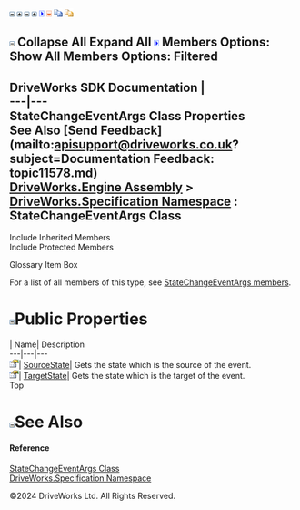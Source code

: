 ![](dotnetimages/collapse.gif) ![](dotnetimages/expand.gif) ![](dotnetimages/collapse.gif) ![](dotnetimages/expand.gif) ![](dotnetimages/drpdown.gif) ![](dotnetimages/drpdown_orange.gif) ![](dotnetimages/copycode.gif) ![](dotnetimages/copycodeHighlight.gif)

![](dotnetimages/collapse.gif) Collapse All Expand All ![](dotnetimages/drpdown.gif) Members Options: Show All  Members Options: Filtered   
---  
DriveWorks SDK Documentation  |   
---|---  
StateChangeEventArgs Class Properties   
See Also [Send Feedback](mailto:apisupport@driveworks.co.uk?subject=Documentation Feedback: topic11578.md)  
[DriveWorks.Engine Assembly](topic2156.md) > [DriveWorks.Specification Namespace](topic10764.md) : StateChangeEventArgs Class  
---  
  
Include Inherited Members    
Include Protected Members    


Glossary Item Box

For a list of all members of this type, see [StateChangeEventArgs members](topic11579.md).

# ![](dotnetimages/collapse.gif)Public Properties

| Name| Description  
---|---|---  
![Public Property](dotnetimages/publicProperty.gif)| [SourceState](topic11588.md)| Gets the state which is the source of the event.   
![Public Property](dotnetimages/publicProperty.gif)| [TargetState](topic11589.md)| Gets the state which is the target of the event.   
Top

# ![](dotnetimages/collapse.gif)See Also

#### Reference

[StateChangeEventArgs Class](topic11578.md)   
[DriveWorks.Specification Namespace](topic10764.md)

©2024 DriveWorks Ltd. All Rights Reserved.
